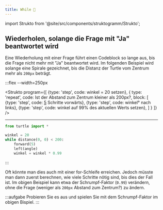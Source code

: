 ```yaml
---
title: While 🚧
---
```


import Strukto from '@site/src/components/struktogramm/Strukto';


## Wiederholen, solange die Frage mit "Ja"  beantwortet wird
Eine Wiederholung mit einer Frage führt einen Codeblock so lange aus, bis die Frage nicht mehr mit "Ja" beantwortet wird.
Im folgenden Beispiel wird solange eine Spirale gezeichnet, bis die Distanz der Turtle vom Zentrum mehr als `200px` beträgt.

:::flex --width=250px

<Strukto program={[
    {type: 'step', code: <span><span className="var">winkel</span> = 20 setzen</span>},
    {
        type: 'repeat', 
        code: <span>Ist der Abstand zum Zentrum kleiner als 200px?</span>,
        block: [
            {type: 'step', code: <span><u>5</u> Schritte vorwärts</span>},
            {type: 'step', code: <span><span className="var">winkel</span>° nach links</span>},
            {type: 'step', code: <span><span className="var">winkel</span> auf 99% des aktuellen Werts setzen</span>},
        ]
    }
]} />
***

```py live_py slim
from turtle import *

winkel = 20
while distance(0, 0) < 200:
    forward(5)
    left(angle)
    winkel = winkel * 0.99
```
:::



Oft könnte man dies auch mit einer for-Schleife erreichen. Jedoch müsste man dann zuerst berechnen, wie viele Schritte nötig sind, bis dies der Fall ist. Im obigen Beispiel kann etwa der Schrumpf-Faktor (`0.99`) verändern, ohne die Frage (weniger als `200px` Abstand zum Zentrum?) zu ändern.

:::aufgabe
Probieren Sie es aus und spielen Sie mit dem Schrumpf-Faktor im obigen Bispiel.
:::

